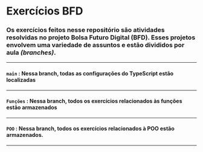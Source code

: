 # Exercícios BFD

### Os exercícios feitos nesse repositório são atividades resolvidas no projeto Bolsa Futuro Digital (BFD). Esses projetos envolvem uma variedade de assuntos e estão divididos por aula ***(branches)***.

---

#### `main` : Nessa branch, todas as configurações do TypeScript estão localizadas

---

#### `Funções` : Nessa branch, todos os exercícios relacionados às funções estão armazenados 

---

#### `POO` : Nessa branch, todos os exercícios relacionados à POO estão armazenados.

---
